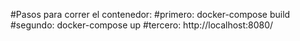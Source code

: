 #Pasos para correr el contenedor:
#primero: docker-compose build 
#segundo: docker-compose up 
#tercero: http://localhost:8080/

